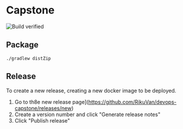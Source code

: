 # Capstone

![Build verified](https://github.com/rikuVan/devops-capstone/actions/workflows/verify.yml/badge.svg)

## Package
```
./gradlew distZip
```

## Release

To create a new release, creating a new docker image to be deployed.

1. Go to th8e new release page](https://github.com/RikuVan/devops-capstone/releases/new)
2. Create a version number and click "Generate release notes"
3. Click "Publish release"
